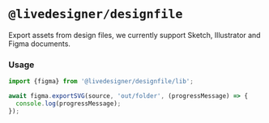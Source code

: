 # `@livedesigner/designfile`

Export assets from design files, we currently support Sketch, Illustrator and Figma documents.

### Usage

```js
import {figma} from '@livedesigner/designfile/lib';

await figma.exportSVG(source, 'out/folder', (progressMessage) => {
  console.log(progressMessage);
});
```
